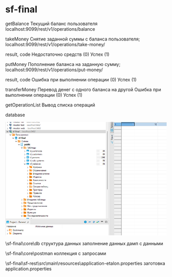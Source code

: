 # sf-final

getBalance
Текущий баланс пользователя
localhost:9099/rest/v1/operations/balance

takeMoney
Снятие заданной суммы с баланса пользователя;
localhost:9099/rest/v1/operations/take-money/

result, code
    Недостаточно средств (0)
    Успех (1)

putMoney
Пополнение баланса на заданную сумму;
localhost:9099/rest/v1/operations/put-money/

result, code
    Ошибка при выполнении операции (0)
    Успех (1)

transferMoney
Перевод денег с одного баланса на другой
Ошибка при выполнении операции (0)
Успех (1)

getOperationList
Вывод списка операций

database

![Monosnap DBeaver 23.2.4 - sf_balances 2023-12-01-C1.png](core%2Fdb%2FMonosnap%20DBeaver%2023.2.4%20-%20sf_balances%202023-12-01-C1.png)

\sf-final\core\db
    структура данных
    заполнение данных
    дамп с данными

\sf-final\core\postman
    коллекция с запросами

\sf-final\sf-rest\src\main\resources\application-etalon.properties
заготовка application.properties